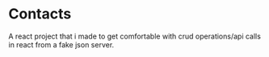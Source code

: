 # Contacts

A react project that i made to get comfortable with crud operations/api calls in react from a fake json server.

